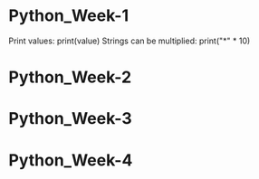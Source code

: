 # Python_Week-1
Print values: print(value)
Strings can be multiplied: print("*" * 10)


# Python_Week-2

# Python_Week-3

# Python_Week-4



